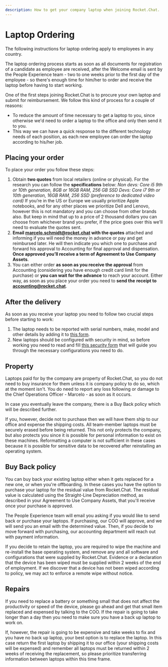 ```yaml
---
description: How to get your company laptop when joining Rocket.Chat.
---
```


# Laptop Ordering

The following instructions for laptop ordering apply to employees in any country.

The laptop ordering process starts as soon as all documents for registration of a candidate as employee are received, after the Welcome email is sent by the People Experience team - two to one weeks prior to the first day of the employee - so there's enough time for him/her to order and receive the laptop before having to start working.

One of the first steps joining Rocket.Chat is to procure your own laptop and submit for reimbursement. We follow this kind of process for a couple of reasons:

* To reduce the amount of time necessary to get a laptop to you, since otherwise we'd need to order a laptop to the office and only then send it to you.
* This way we can have a quick response to the different technology needs of each position, as each new employee can order the laptop according to his/her job.

## Placing your order

To place your order you follow these steps:

1. Obtain **two quotes** from local retailers \(online or physical\). For the research you can follow the **specifications** below: _Non devs: Core i5 9th or 10th generation, 8GB or 16GB RAM, 256 GB SSD Devs: Core i7 9th or 10th generation, 16GB RAM, 256 SSD \(preference to dedicated video card\)_ If you’re in the US or Europe we usually prioritize Apple notebooks, and for any other places we prioritize Dell and Lenovo, however this is not mandatory and you can choose from other brands also. But keep in mind that up to a price of 2 thousand dollars you can choose from whichever brand you prefer, if the price goes over this we'll need to evaluate the quotes sent. 
2. **Email marcelo.schmidt@rocket.chat with the quotes** attached and informing if you will need the money in advance or pay and get reimbursed later. He will then indicate you which one to purchase and forward his approval to Accounting for final approval and dispensation. **Once approved you’ll receive a term of Agreement to Use Company Assets**.
3. You can either order **as soon as you receive the approval** from Accounting \(considering you have enough credit card limit for the purchase\) or **you can wait for the advance** to reach your account. Either way, as soon as you place your order you need to **send the** **receipt to accounting@rocket.chat**.

## After the delivery

As soon as you receive your laptop you need to follow two crucial steps before starting to work:

1. The laptop needs to be reported with serial numbers, make, model and other details by adding it to [this form](https://people.zoho.com/rocketchat/zp#compensation/form/add-formLinkName:asset). 
2. New laptops should be configured with security in mind, so before working you need to read and fill [this security form](https://docs.google.com/forms/d/e/1FAIpQLSffmdQUSHaE2WWX6UHo8BAqT6VM0ijBPxyWwJCkmgeRvSpvkA/viewform?usp=sf_link) that will guide you through the necessary configurations you need to do.

## Property

Laptops paid for by the company are property of Rocket.Chat, so you do not need to buy insurance for them unless it is company policy to do so, which at the moment isn't. You do need to report any loss following or damage to the Chief Operations Officer - Marcelo - as soon as it occurs.

In case you eventually leave the company, there is a Buy Back policy which will be described further.

If you, however, decide not to purchase then we will have them ship to our office and expense the shipping costs. All team-member laptops must be securely erased before being returned. This not only protects the company, but also protects you since it is possible for personal information to exist on these machines. Reformatting a computer is not sufficient in these cases because it is possible for sensitive data to be recovered after reinstalling an operating system.

## Buy Back policy

You can buy back your existing laptop either when it gets replaced for a new one, or when you're offboarding. In these cases you have the option to purchase your laptop for the residual value from Rocket.Chat. The residual value is calculated using the Straight-Line Depreciation method, as described in your Agreement to Use Company Assets, that you'll receive once your purchase is approved.

The People Experience team will email you asking if you would like to send back or purchase your laptops. If purchasing, our COO will approve, and we will send you an email with the determined value. Then, if you decide to move forward with purchasing, our accounting department will reach out with payment information.

If you decide to retain the laptop, you are required to wipe the machine and re-install the base operating system, and remove any and all software and configurations that were supplied by Rocket.Chat. Evidence or a declaration that the device has been wiped must be supplied within 2 weeks of the end of employment. If we discover that a device has not been wiped according to policy, we may act to enforce a remote wipe without notice.

## Repairs

If you need to replace a battery or something small that does not affect the productivity or speed of the device, please go ahead and get that small item replaced and expensed by talking to the COO. If the repair is going to take longer than a day then you need to make sure you have a back up laptop to work on.

If, however, the repair is going to be expensive and take weeks to fix and you have no back up laptop, your best option is to replace the laptop. In this case return the first laptop by shipping it to our office \(your shipping costs will be expensed\) and remember all laptops must be returned within 2 weeks of receiving the replacement, so please prioritize transferring information between laptops within this time frame.

